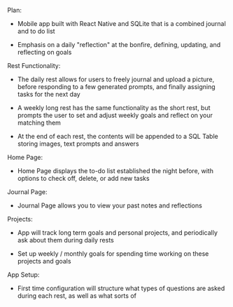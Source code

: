 Plan:

-   Mobile app built with React Native and SQLite that is a combined journal and to do list

-   Emphasis on a daily "reflection" at the bonfire, defining, updating, and reflecting on goals

Rest Functionality:

-   The daily rest allows for users to freely journal and upload a picture, before responding to a few generated prompts, and finally assigning tasks for the next day

-   A weekly long rest has the same functionality as the short rest, but prompts the user to set and adjust weekly goals and reflect on your matching them

-   At the end of each rest, the contents will be appended to a SQL Table storing images, text prompts and answers

Home Page:

-   Home Page displays the to-do list established the night before, with options to check off, delete, or add new tasks

Journal Page:

-   Journal Page allows you to view your past notes and reflections

Projects:

-   App will track long term goals and personal projects, and periodically ask about them during daily rests

-   Set up weekly / monthly goals for spending time working on these projects and goals

App Setup:

-   First time configuration will structure what types of questions are asked during each rest, as well as what sorts of
